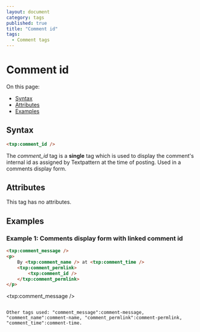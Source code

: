 ```yaml
---
layout: document
category: tags
published: true
title: "Comment id"
tags:
  - Comment tags
---
```


# Comment id

On this page:

* [Syntax](#user-content-syntax)
* [Attributes](#user-content-attributes)
* [Examples](#user-content-examples)

## Syntax

```html
<txp:comment_id />
```

The *comment_id* tag is a __single__ tag which is used to display the comment's internal id as assigned by Textpattern at the time of posting. Used in a comments display form.

## Attributes

This tag has no attributes.

## Examples

### Example 1: Comments display form with linked comment id

```html
<txp:comment_message />
<p>
    By <txp:comment_name /> at <txp:comment_time />
    <txp:comment_permlink>
        <txp:comment_id />
    </txp:comment_permlink>
</p>
```

<txp:comment_message />
```

Other tags used: "comment_message":comment-message, "comment_name":comment-name, "comment_permlink":comment-permlink, "comment_time":comment-time.
